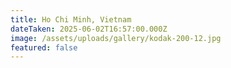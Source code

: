 ```yaml
---
title: Ho Chi Minh, Vietnam
dateTaken: 2025-06-02T16:57:00.000Z
image: /assets/uploads/gallery/kodak-200-12.jpg
featured: false
---
```

